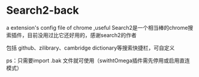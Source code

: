 # Search2-back
a extension's config file of chrome ,useful
Search2是一个相当棒的chrome搜索插件，目前没用过比它还好用的，感谢search2的作者

包括 github、zilibrary、cambridge dictionary等搜索快捷栏，可自定义

ps：只需要import .bak 文件就可使用（swithtOmega插件需先停用或启用直连模式）
